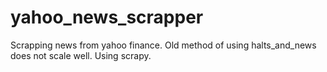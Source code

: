 # yahoo_news_scrapper
Scrapping news from yahoo finance. Old method of using halts_and_news does not scale well. Using scrapy.
